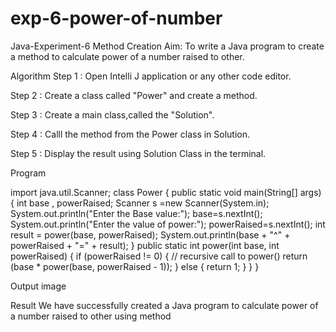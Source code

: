 # exp-6-power-of-number
Java-Experiment-6
Method Creation
Aim:
To write a Java program to create a method to calculate power of a number raised to other.

Algorithm
Step 1 : Open Intelli J application or any other code editor.

Step 2 : Create a class called "Power" and create a method.

Step 3 : Create a main class,called the "Solution".

Step 4 : Calll the method from the Power class in Solution.

Step 5 : Display the result using Solution Class in the terminal.

Program

import java.util.Scanner;
class Power {
public static void main(String[] args) {
int base , powerRaised;
Scanner s =new Scanner(System.in);
System.out.println("Enter the Base value:");
base=s.nextInt();
System.out.println("Enter the value of power:");
powerRaised=s.nextInt();
int result = power(base, powerRaised);
System.out.println(base + "^" + powerRaised + "=" + result);
}
public static int power(int base, int powerRaised) {
if (powerRaised != 0) {
// recursive call to power()
return (base * power(base, powerRaised - 1));
}
else {
return 1;
}
}
}

Output
image

Result
We have successfully created a Java program to calculate power of a number raised to other using method
